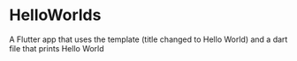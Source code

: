 # HelloWorlds
A Flutter app that uses the template (title changed to Hello World) and a dart file that prints Hello World
